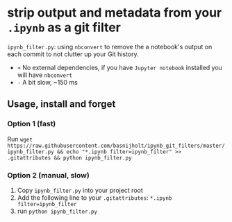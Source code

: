 # strip output and metadata from your `.ipynb` as a git filter

`ipynb_filter.py`: using `nbconvert` to remove the a notebook's output on each commit to not clutter up your Git history.

* `+` No external dependencies, if you have `Jupyter notebook` installed you will have `nbconvert`
* `-` A bit slow, ~150 ms

## Usage, install and forget

### Option 1 (fast)
Run `wget https://raw.githubusercontent.com/basnijholt/ipynb_git_filters/master/ipynb_filter.py && echo "*.ipynb filter=ipynb_filter" >> .gitattributes && python ipynb_filter.py`

### Option 2 (manual, slow)
1. Copy `ipynb_filter.py` into your project root
2. Add the following line to your `.gitattributes`: `*.ipynb filter=ipynb_filter`
3. run `python ipynb_filter.py`
